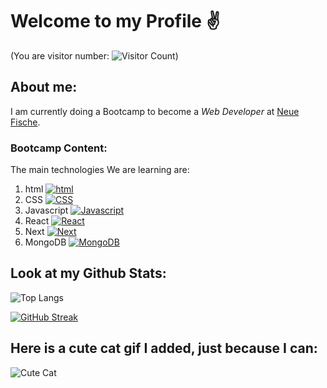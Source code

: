 # Welcome to my Profile :v:
(You are visitor number: ![Visitor Count](https://profile-counter.glitch.me/Bruno0221/count.svg))
## About me:
I am currently doing a Bootcamp to become a *Web Developer* at <a href="https://www.neuefische.de/">Neue Fische</a>.
### Bootcamp Content:
The main technologies We are learning are:
1. html [![html](https://skills.thijs.gg/icons?i=html)](https://skills.thijs.gg)
2. CSS [![CSS](https://skills.thijs.gg/icons?i=css)](https://skills.thijs.gg)
3. Javascript [![Javascript](https://skills.thijs.gg/icons?i=js)](https://skills.thijs.gg)
4. React [![React](https://skills.thijs.gg/icons?i=react)](https://skills.thijs.gg)
5. Next [![Next](https://skills.thijs.gg/icons?i=nextjs)](https://skills.thijs.gg)
6. MongoDB [![MongoDB](https://skills.thijs.gg/icons?i=mongodb)](https://skills.thijs.gg)

## Look at my Github Stats:

![Top Langs](https://github-readme-stats.vercel.app/api/top-langs/?username=Bruno0221&layout=compact&theme=shadow_green)

[![GitHub Streak](https://streak-stats.demolab.com?user=Bruno0221&theme=shadow_green&border_radius=5&date_format=j%2Fn%5B%2FY%5)](https://git.io/streak-stats)

## Here is a cute cat gif I added, just because I can:
![Cute Cat](https://media.giphy.com/media/vFKqnCdLPNOKc/giphy.gif)



